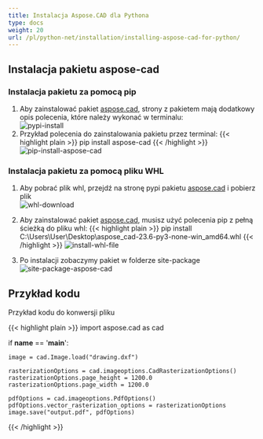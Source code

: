 ```yaml
---
title: Instalacja Aspose.CAD dla Pythona
type: docs
weight: 20
url: /pl/python-net/installation/installing-aspose-cad-for-python/
---
```


## **Instalacja pakietu aspose-cad**

### Instalacja pakietu za pomocą pip

1. Aby zainstalować pakiet [aspose.cad](https://pypi.org/project/aspose-cad/), strony z pakietem mają dodatkowy opis polecenia, które należy wykonać w terminalu:<br/>
![pypi-install](/cad/_assets/python-net/install/pypi-aspose-cad.png)
1. Przykład polecenia do zainstalowania pakietu przez terminal:
{{< highlight plain >}}
pip install aspose-cad
{{< /highlight >}}
![pip-install-aspose-cad](/cad/_assets/python-net/install/pip-install-aspose.png)

### Instalacja pakietu za pomocą pliku WHL

1. Aby pobrać plik whl, przejdź na stronę pypi pakietu [aspose.cad](https://pypi.org/project/aspose-cad/#files) i pobierz plik<br/>
![whl-download](/cad/_assets/python-net/install/download-whl-file.png)<br/>
1. Aby zainstalować pakiet [aspose.cad](https://pypi.org/project/aspose-cad/), musisz użyć polecenia pip z pełną ścieżką do pliku whl:
{{< highlight plain >}}
pip install C:\Users\User\Desktop\aspose_cad-23.6-py3-none-win_amd64.whl
{{< /highlight >}}
![install-whl-file](/cad/_assets/python-net/install/install-whl-file-terminal.png)

1. Po instalacji zobaczymy pakiet w folderze site-package<br/>
![site-package-aspose-cad](/cad/_assets/python-net/install/site-package-aspose.png)

## Przykład kodu
Przykład kodu do konwersji pliku

{{< highlight plain >}}
import aspose.cad as cad

if __name__ == '__main__':
    
    image = cad.Image.load("drawing.dxf")

    rasterizationOptions = cad.imageoptions.CadRasterizationOptions()
    rasterizationOptions.page_height = 1200.0
    rasterizationOptions.page_width = 1200.0
    
    pdfOptions = cad.imageoptions.PdfOptions()
    pdfOptions.vector_rasterization_options = rasterizationOptions
    image.save("output.pdf", pdfOptions)
{{< /highlight >}}
